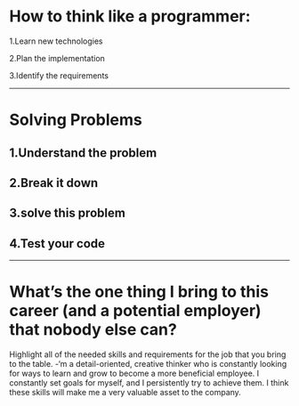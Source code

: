 # How to think like a programmer:

1.Learn new technologies

2.Plan the implementation

3.Identify the requirements

---

# Solving Problems

1.Understand the problem
--
2.Break it down
--
3.solve this problem
--
4.Test your code
--

---

# What’s the one thing I bring to this career (and a potential employer) that nobody else can?

Highlight all of the needed skills and requirements for the job that you bring to the table. -‘m a detail-oriented, creative thinker who is constantly looking for ways to learn and grow to become a more beneficial employee. I constantly set goals for myself, and I persistently try to achieve them. I think these skills will make me a very valuable asset to the company.
